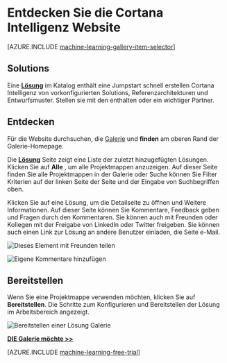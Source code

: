<properties
    pageTitle="Cortana Intelligence Gallery Solutions | Microsoft Azure"
    description="Entdecken Sie die Cortana Intelligenz Website."
    services="machine-learning"
    documentationCenter=""
    authors="garyericson"
    manager="jhubbard"
    editor="cgronlun"/>

<tags
    ms.service="machine-learning"
    ms.workload="data-services"
    ms.tgt_pltfrm="na"
    ms.devlang="na"
    ms.topic="article"
    ms.date="10/13/2016"
    ms.author="roopalik;garye"/>


# <a name="discover-solutions-in-the-cortana-intelligence-gallery"></a>Entdecken Sie die Cortana Intelligenz Website

[AZURE.INCLUDE [machine-learning-gallery-item-selector](../../includes/machine-learning-gallery-item-selector.md)]

## <a name="solutions"></a>Solutions

Eine **[Lösung](https://gallery.cortanaintelligence.com/solutions)** im Katalog enthält eine Jumpstart schnell erstellen Cortana Intelligenz von vorkonfigurierten Solutions, Referenzarchitekturen und Entwurfsmuster.
Stellen sie mit den enthalten oder ein wichtiger Partner.  


## <a name="discover"></a>Entdecken

  Für die Website durchsuchen, die [Galerie](http://gallery.cortanaintelligence.com) und **finden** 
 am oberen Rand der Galerie-Homepage.

 Die **[Lösung](https://gallery.cortanaintelligence.com/solutions)** 
 Seite zeigt eine Liste der zuletzt hinzugefügten Lösungen.
Klicken Sie auf **Alle** , um alle Projektmappen anzuzeigen.
Auf dieser Seite finden Sie alle Projektmappen in der Galerie oder Suche können Sie Filter Kriterien auf der linken Seite der Seite und der Eingabe von Suchbegriffen oben.

 Klicken Sie auf eine Lösung, um die Detailseite zu öffnen und Weitere Informationen. Auf dieser Seite können Sie Kommentare, Feedback geben und Fragen durch den Kommentaren. Sie können auch mit Freunden oder Kollegen mit der Freigabe von LinkedIn oder Twitter freigeben. Sie können auch einen Link zur Lösung an andere Benutzer einladen, die Seite e-Mail.

![Dieses Element mit Freunden teilen](media\machine-learning-gallery-how-to-use-contribute-publish\share-links.png)

![Eigene Kommentare hinzufügen](media\machine-learning-gallery-how-to-use-contribute-publish\comments.png)

## <a name="deploy"></a>Bereitstellen

Wenn Sie eine Projektmappe verwenden möchten, klicken Sie auf **Bereitstellen**. Die Schritte zum Konfigurieren und Bereitstellen der Lösung im Arbeitsbereich angezeigt.

![Bereitstellen einer Lösung Galerie](media\machine-learning-gallery-solutions\deploy-solution.png)



**[DIE Galerie möchte >>](http://gallery.cortanaintelligence.com)**

[AZURE.INCLUDE [machine-learning-free-trial](../../includes/machine-learning-free-trial.md)]
